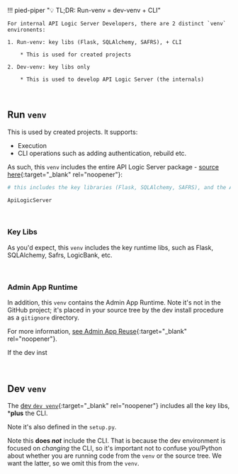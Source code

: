!!! pied-piper ":bulb: TL;DR: Run-venv = dev-venv + CLI"

    For internal API Logic Server Developers, there are 2 distinct `venv` environents:

    1. Run-venv: key libs (Flask, SQLAlchemy, SAFRS), + CLI

        * This is used for created projects

    2. Dev-venv: key libs only

        * This is used to develop API Logic Server (the internals)

&nbsp;
    
## Run `venv`

This is used by created projects.  It supports:

* Execution
* CLI operations such as adding authentication, rebuild etc.

As such, this `venv` includes the entire API Logic Server package - [source here](https://github.com/ApiLogicServer/ApiLogicServer-src/blob/main/api_logic_server_cli/prototypes/base/requirements.txt){:target="_blank" rel="noopener"}:

```bash
# this includes the key libraries (Flask, SQLAlchemy, SAFRS), and the API Logic Server CLI

ApiLogicServer
```

&nbsp;

### Key Libs

As you'd expect, this `venv` includes the key runtime libs, such as Flask, SQLAlchemy, Safrs, LogicBank, etc.

&nbsp;

### Admin App Runtime

In addition, this `venv` contains the Admin App Runtime.  Note it's not in the GitHub project; it's placed in your source tree by the dev install procedure as a `gitignore` directory.

For more information, [see Admin App Reuse](Architecture-admin-app-reuse.md){:target="_blank" rel="noopener"}.

If the dev inst

&nbsp;

## Dev `venv`

The [dev `dev venv`](https://github.com/ApiLogicServer/ApiLogicServer-src/blob/main/requirements.txt){:target="_blank" rel="noopener"} includes all the key libs, ***plus** the CLI.  

Note it's also defined in the `setup.py`.

Note this **does *not*** include the CLI.  That is because the dev environment is focused on *changing* the CLI, so it's important not to confuse you/Python about whether you are running code from the `venv` or the source tree.  We want the latter, so we omit this from the `venv`.
